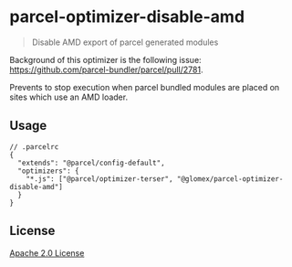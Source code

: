 # parcel-optimizer-disable-amd

> Disable AMD export of parcel generated modules

Background of this optimizer is the following issue: https://github.com/parcel-bundler/parcel/pull/2781.

Prevents to stop execution when parcel bundled modules are placed on sites which use an AMD loader.

## Usage

~~~
// .parcelrc
{
  "extends": "@parcel/config-default",
  "optimizers": {
    "*.js": ["@parcel/optimizer-terser", "@glomex/parcel-optimizer-disable-amd"]
  }
}
~~~

## License

[Apache 2.0 License](https://oss.ninja/apache-2.0-header/glomex)
